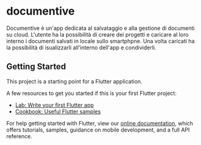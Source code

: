 # documentive

Documentive è un'app dedicata al salvataggio e alla gestione di documenti su cloud.
L'utente ha la possibilità di creare dei progetti e caricare al loro interno i documenti
salvati in locale sullo smartphpne. Una volta caricati ha la possibilità di isualizzarli
all'interno dell'app e condividerli.

## Getting Started

This project is a starting point for a Flutter application.

A few resources to get you started if this is your first Flutter project:

- [Lab: Write your first Flutter app](https://flutter.dev/docs/get-started/codelab)
- [Cookbook: Useful Flutter samples](https://flutter.dev/docs/cookbook)

For help getting started with Flutter, view our
[online documentation](https://flutter.dev/docs), which offers tutorials,
samples, guidance on mobile development, and a full API reference.
